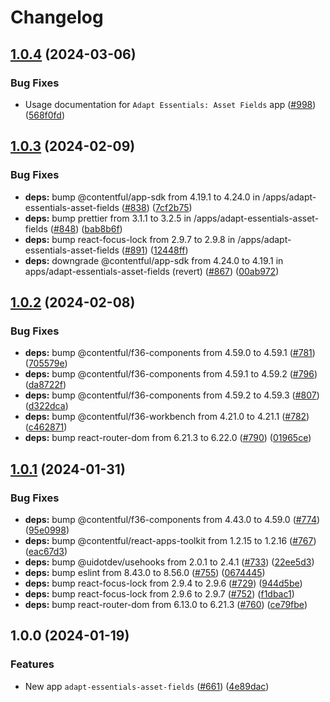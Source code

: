# Changelog

## [1.0.4](https://github.com/contentful/marketplace-partner-apps/compare/adapt-essentials-asset-fields-v1.0.3...adapt-essentials-asset-fields-v1.0.4) (2024-03-06)


### Bug Fixes

* Usage documentation for `Adapt Essentials: Asset Fields` app ([#998](https://github.com/contentful/marketplace-partner-apps/issues/998)) ([568f0fd](https://github.com/contentful/marketplace-partner-apps/commit/568f0fda9ec235918670def8b350dfb1d97213ba))

## [1.0.3](https://github.com/contentful/marketplace-partner-apps/compare/adapt-essentials-asset-fields-v1.0.2...adapt-essentials-asset-fields-v1.0.3) (2024-02-09)


### Bug Fixes

* **deps:** bump @contentful/app-sdk from 4.19.1 to 4.24.0 in /apps/adapt-essentials-asset-fields ([#838](https://github.com/contentful/marketplace-partner-apps/issues/838)) ([7cf2b75](https://github.com/contentful/marketplace-partner-apps/commit/7cf2b757188dec4ecf40cdc9f83db5560eae3eed))
* **deps:** bump prettier from 3.1.1 to 3.2.5 in /apps/adapt-essentials-asset-fields ([#848](https://github.com/contentful/marketplace-partner-apps/issues/848)) ([bab8b6f](https://github.com/contentful/marketplace-partner-apps/commit/bab8b6fb2b5b5ef64e39953db5ff010035a02542))
* **deps:** bump react-focus-lock from 2.9.7 to 2.9.8 in /apps/adapt-essentials-asset-fields ([#891](https://github.com/contentful/marketplace-partner-apps/issues/891)) ([12448ff](https://github.com/contentful/marketplace-partner-apps/commit/12448ff6f781912be7361e5ca5e471c07e6f689e))
* **deps:** downgrade @contentful/app-sdk from 4.24.0 to 4.19.1 in apps/adapt-essentials-asset-fields (revert) ([#867](https://github.com/contentful/marketplace-partner-apps/issues/867)) ([00ab972](https://github.com/contentful/marketplace-partner-apps/commit/00ab972876095c6d476d89aa98f4e6401ecb6fcc))

## [1.0.2](https://github.com/contentful/marketplace-partner-apps/compare/adapt-essentials-asset-fields-v1.0.1...adapt-essentials-asset-fields-v1.0.2) (2024-02-08)


### Bug Fixes

* **deps:** bump @contentful/f36-components from 4.59.0 to 4.59.1 ([#781](https://github.com/contentful/marketplace-partner-apps/issues/781)) ([705579e](https://github.com/contentful/marketplace-partner-apps/commit/705579ebb5877c131fd175d0e6e88f436b341828))
* **deps:** bump @contentful/f36-components from 4.59.1 to 4.59.2 ([#796](https://github.com/contentful/marketplace-partner-apps/issues/796)) ([da8722f](https://github.com/contentful/marketplace-partner-apps/commit/da8722f141ad36536e49c99650fa6c3dbb968e4e))
* **deps:** bump @contentful/f36-components from 4.59.2 to 4.59.3 ([#807](https://github.com/contentful/marketplace-partner-apps/issues/807)) ([d322dca](https://github.com/contentful/marketplace-partner-apps/commit/d322dcae260d083a635da8bce357393fa9f2886a))
* **deps:** bump @contentful/f36-workbench from 4.21.0 to 4.21.1 ([#782](https://github.com/contentful/marketplace-partner-apps/issues/782)) ([c462871](https://github.com/contentful/marketplace-partner-apps/commit/c462871f4bceab529dce4d049332d6abd365cff1))
* **deps:** bump react-router-dom from 6.21.3 to 6.22.0 ([#790](https://github.com/contentful/marketplace-partner-apps/issues/790)) ([01965ce](https://github.com/contentful/marketplace-partner-apps/commit/01965cec9826ef1fff8684ba73731a5dc299a0e4))

## [1.0.1](https://github.com/contentful/marketplace-partner-apps/compare/adapt-essentials-asset-fields-v1.0.0...adapt-essentials-asset-fields-v1.0.1) (2024-01-31)


### Bug Fixes

* **deps:** bump @contentful/f36-components from 4.43.0 to 4.59.0 ([#774](https://github.com/contentful/marketplace-partner-apps/issues/774)) ([95e0998](https://github.com/contentful/marketplace-partner-apps/commit/95e0998ca0ec5f3013a2b947f395a27d38660bfd))
* **deps:** bump @contentful/react-apps-toolkit from 1.2.15 to 1.2.16 ([#767](https://github.com/contentful/marketplace-partner-apps/issues/767)) ([eac67d3](https://github.com/contentful/marketplace-partner-apps/commit/eac67d396ca469130211d4c34c69eda78c0ab428))
* **deps:** bump @uidotdev/usehooks from 2.0.1 to 2.4.1 ([#733](https://github.com/contentful/marketplace-partner-apps/issues/733)) ([22ee5d3](https://github.com/contentful/marketplace-partner-apps/commit/22ee5d328b7eecad8cc09f059c53d17c6a910b53))
* **deps:** bump eslint from 8.43.0 to 8.56.0 ([#755](https://github.com/contentful/marketplace-partner-apps/issues/755)) ([0674445](https://github.com/contentful/marketplace-partner-apps/commit/06744455c70be2c8ea96baffd053dcf9be2a0698))
* **deps:** bump react-focus-lock from 2.9.4 to 2.9.6 ([#729](https://github.com/contentful/marketplace-partner-apps/issues/729)) ([944d5be](https://github.com/contentful/marketplace-partner-apps/commit/944d5be678e487b765a5e77a76186e5d7cf5c9cd))
* **deps:** bump react-focus-lock from 2.9.6 to 2.9.7 ([#752](https://github.com/contentful/marketplace-partner-apps/issues/752)) ([f1dbac1](https://github.com/contentful/marketplace-partner-apps/commit/f1dbac1d15ef78ec76bdcabc90131e06d64bc06d))
* **deps:** bump react-router-dom from 6.13.0 to 6.21.3 ([#760](https://github.com/contentful/marketplace-partner-apps/issues/760)) ([ce79fbe](https://github.com/contentful/marketplace-partner-apps/commit/ce79fbe130072b85f491bb6d39dd595c1bbc1ca5))

## 1.0.0 (2024-01-19)


### Features

* New app `adapt-essentials-asset-fields` ([#661](https://github.com/contentful/marketplace-partner-apps/issues/661)) ([4e89dac](https://github.com/contentful/marketplace-partner-apps/commit/4e89dac1fdc799bc50604488f56d7dc7089a9f4e))
